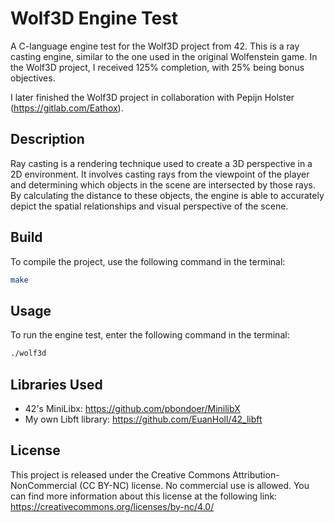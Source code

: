 # Wolf3D Engine Test

A C-language engine test for the Wolf3D project from 42. This is a ray casting engine, similar to the one used in the original Wolfenstein game. In the Wolf3D project, I received 125% completion, with 25% being bonus objectives.

I later finished the Wolf3D project in collaboration with Pepijn Holster (https://gitlab.com/Eathox).

## Description

Ray casting is a rendering technique used to create a 3D perspective in a 2D environment. It involves casting rays from the viewpoint of the player and determining which objects in the scene are intersected by those rays. By calculating the distance to these objects, the engine is able to accurately depict the spatial relationships and visual perspective of the scene.

## Build

To compile the project, use the following command in the terminal:
```bash
make
```

## Usage

To run the engine test, enter the following command in the terminal:
```bash
./wolf3d
```

## Libraries Used

- 42's MiniLibx: https://github.com/pbondoer/MinilibX
- My own Libft library: https://github.com/EuanHoll/42_libft


## License

This project is released under the Creative Commons Attribution-NonCommercial (CC BY-NC) license. No commercial use is allowed. You can find more information about this license at the following link: https://creativecommons.org/licenses/by-nc/4.0/

